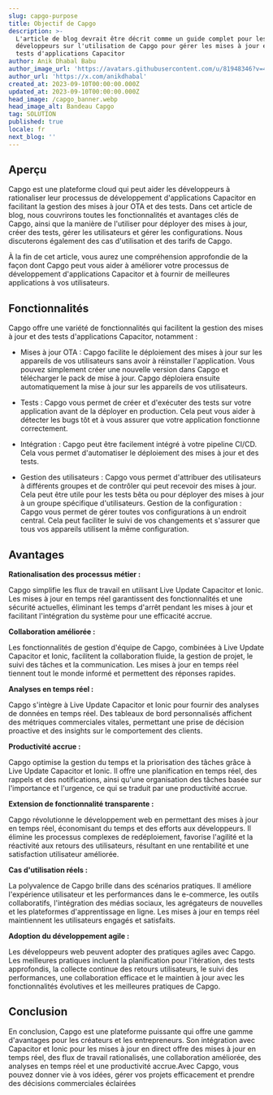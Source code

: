 ```yaml
---
slug: capgo-purpose
title: Objectif de Capgo
description: >-
  L'article de blog devrait être décrit comme un guide complet pour les
  développeurs sur l'utilisation de Capgo pour gérer les mises à jour et les
  tests d'applications Capacitor
author: Anik Dhabal Babu
author_image_url: 'https://avatars.githubusercontent.com/u/81948346?v=4'
author_url: 'https://x.com/anikdhabal'
created_at: 2023-09-10T00:00:00.000Z
updated_at: 2023-09-10T00:00:00.000Z
head_image: /capgo_banner.webp
head_image_alt: Bandeau Capgo
tag: SOLUTION
published: true
locale: fr
next_blog: ''
---
```


## Aperçu

Capgo est une plateforme cloud qui peut aider les développeurs à rationaliser leur processus de développement d'applications Capacitor en facilitant la gestion des mises à jour OTA et des tests. Dans cet article de blog, nous couvrirons toutes les fonctionnalités et avantages clés de Capgo, ainsi que la manière de l'utiliser pour déployer des mises à jour, créer des tests, gérer les utilisateurs et gérer les configurations. Nous discuterons également des cas d'utilisation et des tarifs de Capgo.

À la fin de cet article, vous aurez une compréhension approfondie de la façon dont Capgo peut vous aider à améliorer votre processus de développement d'applications Capacitor et à fournir de meilleures applications à vos utilisateurs.

## Fonctionnalités

Capgo offre une variété de fonctionnalités qui facilitent la gestion des mises à jour et des tests d'applications Capacitor, notamment :

* Mises à jour OTA : Capgo facilite le déploiement des mises à jour sur les appareils de vos utilisateurs sans avoir à réinstaller l'application. Vous pouvez simplement créer une nouvelle version dans Capgo et télécharger le pack de mise à jour. Capgo déploiera ensuite automatiquement la mise à jour sur les appareils de vos utilisateurs.

* Tests : Capgo vous permet de créer et d'exécuter des tests sur votre application avant de la déployer en production. Cela peut vous aider à détecter les bugs tôt et à vous assurer que votre application fonctionne correctement.

* Intégration : Capgo peut être facilement intégré à votre pipeline CI/CD. Cela vous permet d'automatiser le déploiement des mises à jour et des tests.

* Gestion des utilisateurs : Capgo vous permet d'attribuer des utilisateurs à différents groupes et de contrôler qui peut recevoir des mises à jour. Cela peut être utile pour les tests bêta ou pour déployer des mises à jour à un groupe spécifique d'utilisateurs.
Gestion de la configuration : Capgo vous permet de gérer toutes vos configurations à un endroit central. Cela peut faciliter le suivi de vos changements et s'assurer que tous vos appareils utilisent la même configuration.

## Avantages

**Rationalisation des processus métier :**

Capgo simplifie les flux de travail en utilisant Live Update Capacitor et Ionic. Les mises à jour en temps réel garantissent des fonctionnalités et une sécurité actuelles, éliminant les temps d'arrêt pendant les mises à jour et facilitant l'intégration du système pour une efficacité accrue.

**Collaboration améliorée :**

Les fonctionnalités de gestion d'équipe de Capgo, combinées à Live Update Capacitor et Ionic, facilitent la collaboration fluide, la gestion de projet, le suivi des tâches et la communication. Les mises à jour en temps réel tiennent tout le monde informé et permettent des réponses rapides.

**Analyses en temps réel :**

Capgo s'intègre à Live Update Capacitor et Ionic pour fournir des analyses de données en temps réel. Des tableaux de bord personnalisés affichent des métriques commerciales vitales, permettant une prise de décision proactive et des insights sur le comportement des clients.

**Productivité accrue :**

Capgo optimise la gestion du temps et la priorisation des tâches grâce à Live Update Capacitor et Ionic. Il offre une planification en temps réel, des rappels et des notifications, ainsi qu'une organisation des tâches basée sur l'importance et l'urgence, ce qui se traduit par une productivité accrue.

**Extension de fonctionnalité transparente :**

Capgo révolutionne le développement web en permettant des mises à jour en temps réel, économisant du temps et des efforts aux développeurs. Il élimine les processus complexes de redéploiement, favorise l'agilité et la réactivité aux retours des utilisateurs, résultant en une rentabilité et une satisfaction utilisateur améliorée.

**Cas d'utilisation réels :**

La polyvalence de Capgo brille dans des scénarios pratiques. Il améliore l'expérience utilisateur et les performances dans le e-commerce, les outils collaboratifs, l'intégration des médias sociaux, les agrégateurs de nouvelles et les plateformes d'apprentissage en ligne. Les mises à jour en temps réel maintiennent les utilisateurs engagés et satisfaits.

**Adoption du développement agile :**

Les développeurs web peuvent adopter des pratiques agiles avec Capgo. Les meilleures pratiques incluent la planification pour l'itération, des tests approfondis, la collecte continue des retours utilisateurs, le suivi des performances, une collaboration efficace et le maintien à jour avec les fonctionnalités évolutives et les meilleures pratiques de Capgo.

## Conclusion

En conclusion, Capgo est une plateforme puissante qui offre une gamme d'avantages pour les créateurs et les entrepreneurs. Son intégration avec Capacitor et Ionic pour les mises à jour en direct offre des mises à jour en temps réel, des flux de travail rationalisés, une collaboration améliorée, des analyses en temps réel et une productivité accrue.Avec Capgo, vous pouvez donner vie à vos idées, gérer vos projets efficacement et prendre des décisions commerciales éclairées